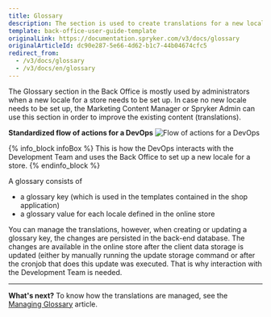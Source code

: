 ```yaml
---
title: Glossary
description: The section is used to create translations for a new locale or update the existing ones in the Back Office.
template: back-office-user-guide-template
originalLink: https://documentation.spryker.com/v3/docs/glossary
originalArticleId: dc90e287-5e66-4d62-b1c7-44b04674cfc5
redirect_from:
  - /v3/docs/glossary
  - /v3/docs/en/glossary
---
```


The Glossary section in the Back Office is mostly used by administrators when a new locale for a store needs to be set up. In case no new locale needs to be set up, the Marketing Content Manager or Spryker Admin can use this section in order to improve the existing content (translations).

**Standardized flow of actions for a DevOps**
![Flow of actions for a DevOps](https://spryker.s3.eu-central-1.amazonaws.com/docs/User+Guides/Back+Office+User+Guides/Glossary/glossary-section.png) 

{% info_block infoBox %}
This is how the DevOps interacts with the Development Team and uses the Back Office to set up a new locale for a store.
{% endinfo_block %}

A glossary consists of
* a glossary key (which is used in the templates contained in the shop application)
* a glossary value for each locale defined in the online store

You can manage the translations, however, when creating or updating a glossary key, the changes are persisted in the back-end database. The changes are available in the online store after the client data storage is updated (either by manually running the update storage command or after the cronjob that does this update was executed. That is why interaction with the Development Team is needed.
***
**What's next?**
To know how the translations are managed, see the [Managing Glossary](/docs/scos/user/back-office-user-guides/{{page.version}}/administration/glossary/managing-glossary.html) article.
